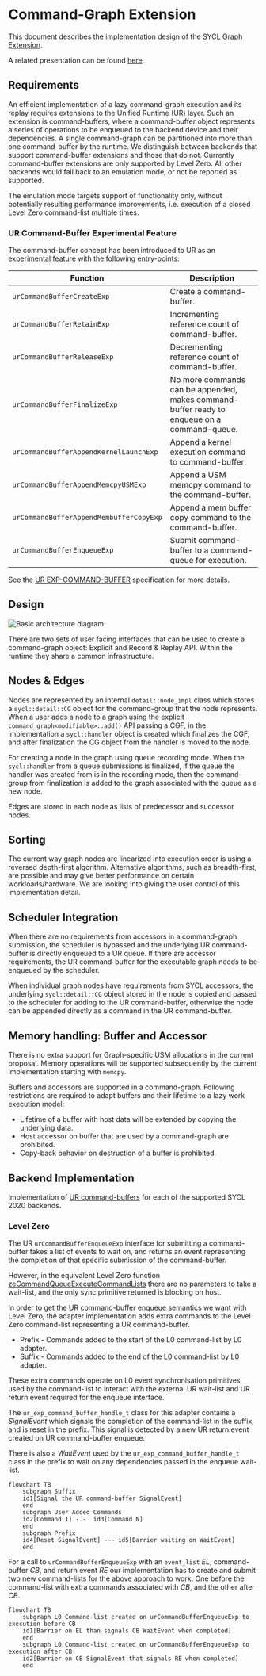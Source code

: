 # Command-Graph Extension

This document describes the implementation design of the
[SYCL Graph Extension](https://github.com/intel/llvm/pull/5626).

A related presentation can be found
[here](https://www.youtube.com/watch?v=aOTAmyr04rM).

## Requirements

An efficient implementation of a lazy command-graph execution and its replay
requires extensions to the Unified Runtime (UR) layer. Such an extension is
command-buffers, where a command-buffer object represents a series of operations
to be enqueued to the backend device and their dependencies. A single
command-graph can be partitioned into more than one command-buffer by the runtime.
We distinguish between backends that support command-buffer extensions and
those that do not. Currently command-buffer extensions are only supported by
Level Zero. All other backends would fall back to an emulation mode, or not
be reported as supported.

The emulation mode targets support of functionality only, without potentially
resulting performance improvements, i.e. execution of a closed Level Zero
command-list multiple times.

### UR Command-Buffer Experimental Feature

The command-buffer concept has been introduced to UR as an
[experimental feature](https://oneapi-src.github.io/unified-runtime/core/api.html#command-buffer-experimental)
with the following entry-points:

| Function                                | Description |
| --------------------------------------- | ----------- |
| `urCommandBufferCreateExp`              | Create a command-buffer. |
| `urCommandBufferRetainExp`              | Incrementing reference count of command-buffer. |
| `urCommandBufferReleaseExp`             | Decrementing reference count of command-buffer. |
| `urCommandBufferFinalizeExp`            | No more commands can be appended, makes command-buffer ready to enqueue on a command-queue. |
| `urCommandBufferAppendKernelLaunchExp`  | Append a kernel execution command to command-buffer. |
| `urCommandBufferAppendMemcpyUSMExp`     | Append a USM memcpy command to the command-buffer. |
| `urCommandBufferAppendMembufferCopyExp` | Append a mem buffer copy command to the command-buffer. |
| `urCommandBufferEnqueueExp`             | Submit command-buffer to a command-queue for execution. |

See the [UR EXP-COMMAND-BUFFER](https://oneapi-src.github.io/unified-runtime/core/EXP-COMMAND-BUFFER.html)
specification for more details.

## Design

![Basic architecture diagram.](images/SYCL-Graph-Architecture.svg)

There are two sets of user facing interfaces that can be used to create a
command-graph object: Explicit and Record & Replay API. Within the runtime they
share a common infrastructure.

## Nodes & Edges

Nodes are represented by an internal `detail::node_impl` class which
stores a `sycl::detail::CG` object for the command-group that the node
represents. When a user adds a node to a graph using the explicit
`command_graph<modifiable>::add()` API passing a CGF, in the implementation a
`sycl::handler` object is created which finalizes the CGF, and after
finalization the CG object from the handler is moved to the node.

For creating a node in the graph using queue recording mode. When the
`sycl::handler` from a queue submissions is finalized, if the queue the
handler was created from is in the recording mode, then the command-group from
finalization is added to the graph associated with the queue as a new node.

Edges are stored in each node as lists of predecessor and successor nodes.

## Sorting

The current way graph nodes are linearized into execution order is using a
reversed depth-first algorithm. Alternative algorithms, such as breadth-first,
are possible and may give better performance on certain workloads/hardware. We
are looking into giving the user control of this implementation detail.

## Scheduler Integration

When there are no requirements from accessors in a command-graph submission,
the scheduler is bypassed and the underlying UR command-buffer is directly
enqueued to a UR queue. If there are accessor requirements, the UR
command-buffer for the executable graph needs to be enqueued by the scheduler.

When individual graph nodes have requirements from SYCL accessors, the
underlying `sycl::detail::CG` object stored in the node is copied and passed to
the scheduler for adding to the UR command-buffer, otherwise the node can
be appended directly as a command in the UR command-buffer.

## Memory handling: Buffer and Accessor

There is no extra support for Graph-specific USM allocations in the current
proposal. Memory operations will be supported subsequently by the current
implementation starting with `memcpy`.

Buffers and accessors are supported in a command-graph. Following restrictions
are required to adapt buffers and their lifetime to a lazy work execution model:

- Lifetime of a buffer with host data will be extended by copying the underlying
data.
- Host accessor on buffer that are used by a command-graph are prohibited.
- Copy-back behavior on destruction of a buffer is prohibited.

## Backend Implementation

Implementation of [UR command-buffers](#UR-command-buffer-experimental-feature)
for each of the supported SYCL 2020 backends.

### Level Zero

The UR `urCommandBufferEnqueueExp` interface for submitting a command-buffer
takes a list of events to wait on, and returns an event representing the
completion of that specific submission of the command-buffer.

However, in the equivalent Level Zero function
[zeCommandQueueExecuteCommandLists](https://spec.oneapi.io/level-zero/latest/core/api.html#zecommandqueueexecutecommandlists)
there are no parameters to take a wait-list, and the only sync primitive
returned is blocking on host.

In order to get the UR command-buffer enqueue semantics we want with Level Zero,
the adapter implementation adds extra commands to the Level Zero command-list
representing a UR command-buffer.

* Prefix - Commands added to the start of the L0 command-list by L0 adapter.
* Suffix - Commands added to the end of the L0 command-list by L0 adapter.

These extra commands operate on L0 event synchronisation primitives, used by the
command-list to interact with the external UR wait-list and UR return event
required for the enqueue interface.

The `ur_exp_command_buffer_handle_t` class for this adapter contains a
*SignalEvent* which signals the completion of the command-list in the suffix,
and is reset in the prefix. This signal is detected by a new UR return event
created on UR command-buffer enqueue.

There is also a *WaitEvent* used by the `ur_exp_command_buffer_handle_t` class
in the prefix to wait on any dependencies passed in the enqueue wait-list.

```mermaid
flowchart TB
    subgraph Suffix
    id1[Signal the UR command-buffer SignalEvent]
    end
    subgraph User Added Commands
    id2[Command 1] -.-  id3[Command N]
    end
    subgraph Prefix
    id4[Reset SignalEvent] ~~~ id5[Barrier waiting on WaitEvent]
    end
```

For a call to `urCommandBufferEnqueueExp` with an `event_list` *EL*,
command-buffer *CB*, and return event *RE* our implementation has to create and
submit two new command-lists for the above approach to work. One before
the command-list with extra commands associated with *CB*, and the other
after *CB*.

```mermaid
flowchart TB
    subgraph L0 Command-list created on urCommandBufferEnqueueExp to execution before CB
    id1[Barrier on EL than signals CB WaitEvent when completed]
    end
    subgraph L0 Command-list created on urCommandBufferEnqueueExp to execution after CB
    id2[Barrier on CB SignalEvent that signals RE when completed]
    end
```
